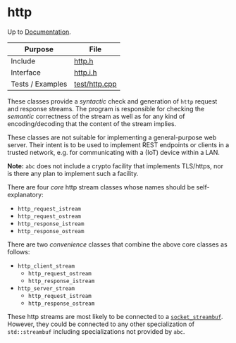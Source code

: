 # http

Up to [Documentation](../README.md).

Purpose          | File
---------------- | ----
Include          | [http.h](../../src/http.h)
Interface        | [http.i.h](../../src/http.i.h)
Tests / Examples | [test/http.cpp](../../test/http.cpp)

These classes provide a _syntactic_ check and generation of `http` request and response streams.
The program is responsible for checking the _semantic_ correctness of the stream as well as for any kind of encoding/decoding that the content of the stream implies.

These classes are not suitable for implementing a general-purpose web server.
Their intent is to be used to implement REST endpoints or clients in a trusted network, e.g. for communicating with a (IoT) device within a LAN.

__Note:__ `abc` does not include a crypto facility that implements TLS/https, nor is there any plan to implement such a facility.

There are four _core_ http stream classes whose names should be self-explanatory:
- `http_request_istream`
- `http_request_ostream`
- `http_response_istream`
- `http_response_ostream`

There are two _convenience_ classes that combine the above core classes as follows:
- `http_client_stream`
  - `http_request_ostream`
  - `http_response_istream`
- `http_server_stream`
  - `http_request_istream`
  - `http_response_ostream`

These http streams are most likely to be connected to a [`socket_streambuf`](socket.md).
However, they could be connected to any other specialization of `std::streambuf` including specializations not provided by `abc`.
